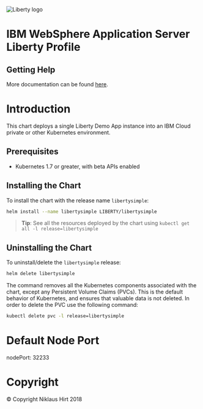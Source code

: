 ![Liberty logo](https://pbs.twimg.com/media/DFSr-oYXkAAuMWh.jpg)

# IBM WebSphere Application Server Liberty Profile


## Getting Help

More documentation can be found [here](https://developer.ibm.com/wasdev/websphere-liberty/).


# Introduction

This chart deploys a single Liberty Demo App instance into an IBM Cloud private or other Kubernetes environment.

## Prerequisites

- Kubernetes 1.7 or greater, with beta APIs enabled

## Installing the Chart

To install the chart with the release name `libertysimple`:

```sh
helm install --name libertysimple LIBERTY/libertysimple
```

> **Tip**: See all the resources deployed by the chart using `kubectl get all -l release=libertysimple`

## Uninstalling the Chart

To uninstall/delete the `libertysimple` release:

```sh
helm delete libertysimple
```

The command removes all the Kubernetes components associated with the chart, except any Persistent Volume Claims (PVCs).  This is the default behavior of Kubernetes, and ensures that valuable data is not deleted.  In order to delete the PVC use the following command:

```sh
kubectl delete pvc -l release=libertysimple
```

# Default Node Port
nodePort: 32233

# Copyright

© Copyright Niklaus Hirt 2018
